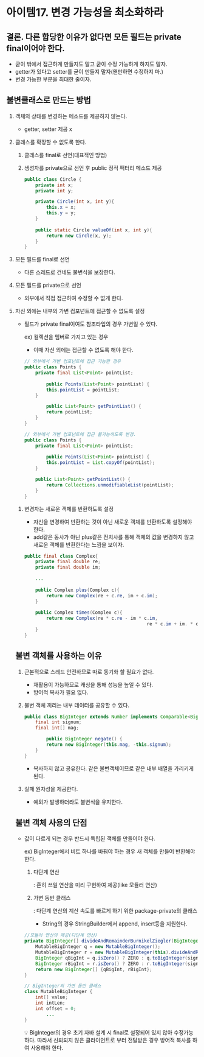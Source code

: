 # 아이템17. 변경 가능성을 최소화하라

## 결론. 다른 합당한 이유가 없다면 모든 필드는 private final이어야 한다.

- 굳이 밖에서 접근하게 만들지도 말고 굳이 수정 가능하게 하지도 말자.
- getter가 있다고 setter를 굳이 만들지 말자(왠만하면 수정하지 마.)
- 변경 가능한 부분을 최대한 줄이자.

## 불변클래스로 만드는 방법

1. 객체의 상태를 변경하는 메소드를 제공하지 않는다.
    - getter, setter 제공 x
2. 클래스를 확장할 수 없도록 한다.
    1. 클래스를 final로 선언(대표적인 방법)
    2. 생성자를 private으로 선언 후 public 정적 팩터리 메소드 제공
        
        ```java
        public class Circle {
            private int x;
            private int y;
        
            private Circle(int x, int y){
                this.x = x;
                this.y = y;
            }
            
            public static Circle valueOf(int x, int y){
                return new Circle(x, y);
            }
        }
        ```
        
3. 모든 필드를 final로 선언
    - 다른 스레드로 건네도 불변식을 보장한다.
4. 모든 필드를 private으로 선언
    - 외부에서 직접 접근하여 수정할 수 없게 한다.
5. 자신 외에는 내부의 가변 컴포넌트에 접근할 수 없도록 설정
    - 필드가 private final이여도 참조타입의 경우 가변일 수 있다.
        
        ex) 컬렉션을 멤버로 가지고 있는 경우 
        
        - 이때 자신 외에는 접근할 수 없도록 해야 한다.
        
        ```java
        // 외부에서 가변 컴포넌트에 접근 가능한 경우
        public class Points {
            private final List<Point> pointList;    
        	
        		public Points(List<Point> pointList) {
                this.pointList = pointList;
            }
        
        		public List<Point> getPointList() {
                return pointList;
            }
        }
        ```
        
        ```java
        // 외부에서 가변 컴포넌트에 접근 불가능하도록 변경.
        public class Points {
            private final List<Point> pointList;    
        	
        		public Points(List<Point> pointList) {
                this.pointList = List.copyOf(pointList);
            }
        
            public List<Point> getPointList() {
                return Collections.unmodifiableList(pointList);
            }
        }
        ```
        
    1. 변경자는 새로운 객체를 반환하도록 설정
        - 자신을 변경하여 반환하는 것이 아닌 새로운 객체를 반환하도록 설정해야 한다.
        - add같은 동사가 아닌 plus같은 전치사를 통해 객체의 값을 변경하지 않고 새로운 객체를  반환한다는 느낌을 보이자.
        
        ```java
        public final class Complex{
        	private final double re;
        	private final double im;
        	
        	...
        	
        	public Complex plus(Complex c){
        		return new Complex(re + c.re, im + c.im);
        	}
        	
        	public Complex times(Complex c){
        		return new Complex(re * c.re - im * c.im,
        											 re * c.im + im. * c.re);
        	}
        }
        ```
        
    
    ## 불변 객체를 사용하는 이유
    
    1. 근본적으로 스레드 안전하므로 따로 동기화 할 필요가 없다.
        - 재활용이 가능하므로 캐싱을 통해 성능을 높일 수 있다.
        - 방어적 복사가 필요 없다.
    2. 불변 객체 끼리는 내부 데이터를 공유할 수 있다.
        
        ```java
        public class BigInteger extends Number implements Comparable<BigInteger> {
            final int signum;
            final int[] mag;
        
        		public BigInteger negate() {
                return new BigInteger(this.mag, -this.signum);
            }
        }
        ```
        
        - 복사하지 않고 공유한다. 같은 불변객체이므로 같은 내부 배열을 가리키게 된다.
    3. 실패 원자성을 제공한다.
        - 예외가 발생하더라도 불변식을 유지한다.
    
    ## 불변 객체 사용의 단점
    
    - 값이 다르게 되는 경우 반드시 독립된 객체를 만들어야 한다.
        
        ex) BigInteger에서 비트 하나를 바꿔야 하는 경우 새 객체를 만들어 반환해야 한다.
        
        1. 다단계 연산
            
            : 흔히 쓰일 연산을 미리 구현하여 제공(like 모듈러 연산)
            
        2. 가변 동반 클래스
            
            : 다단계 연산의 계산 속도를 빠르게 하기 위한 package-private의 클래스
            
            - String의 경우 StringBuilder에서 append, insert등을 지원한다.
        
        ```java
        //모듈러 연산의 제공(다단계 연산)
        private BigInteger[] divideAndRemainderBurnikelZiegler(BigInteger val) {
            MutableBigInteger q = new MutableBigInteger();
            MutableBigInteger r = new MutableBigInteger(this).divideAndRemainderBurnikelZiegler(new MutableBigInteger(val), q);
            BigInteger qBigInt = q.isZero() ? ZERO : q.toBigInteger(signum*val.signum);
            BigInteger rBigInt = r.isZero() ? ZERO : r.toBigInteger(signum);
            return new BigInteger[] {qBigInt, rBigInt};
        }
        ```
        
        ```java
        // BigInteger의 가변 동반 클래스
        class MutableBigInteger {
            int[] value;
            int intLen;
            int offset = 0;
        		...
        }
        ```
        
        <aside>
        💡 BigInteger의 경우 초기 자바 설계 시 final로 설정되어 있지 않아 수정가능하다. 따라서 신뢰되지 않은 클라이언트로 부터 전달받은 경우 방어적 복사를 하여 사용해야 한다.
        
        </aside>